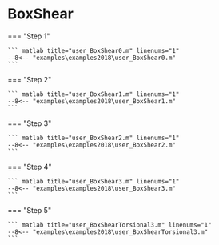 # BoxShear

=== "Step 1"

    ``` matlab title="user_BoxShear0.m" linenums="1"
    --8<-- "examples\examples2018\user_BoxShear0.m"
    ```

=== "Step 2"

    ``` matlab title="user_BoxShear1.m" linenums="1"
    --8<-- "examples\examples2018\user_BoxShear1.m"
    ```

=== "Step 3"

    ``` matlab title="user_BoxShear2.m" linenums="1"
    --8<-- "examples\examples2018\user_BoxShear2.m"
    ```

=== "Step 4"

    ``` matlab title="user_BoxShear3.m" linenums="1"
    --8<-- "examples\examples2018\user_BoxShear3.m"
    ```

=== "Step 5"

    ``` matlab title="user_BoxShearTorsional3.m" linenums="1"
    --8<-- "examples\examples2018\user_BoxShearTorsional3.m"
    ```


